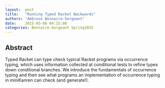 ```yaml
--- 
layout:  post 
title:   "Running Typed Racket Backwards" 
authors: "Ambrose Bonnaire-Sergeant" 
date:    2015-03-06 04:15:00 
categories: Bonnaire-Sergeant Spring2015
--- 
```

## Abstract

Typed Racket can type check typical Racket programs via occurrence typing, which
uses information collected at conditional tests to refine types down conditional
branches. We introduce the fundamentals of occurrence typing and then see what
programs an implementation of occurrence typing in miniKanren can check (and
generate!).
